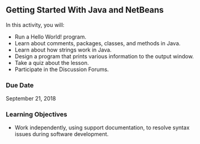 ## Getting Started With Java and NetBeans

In this activity, you will:
* Run a Hello World! program.
* Learn about comments, packages, classes, and methods in Java.
* Learn about how strings work in Java.
* Design a program that prints various information to the output window.
* Take a quiz about the lesson.
* Participate in the Discussion Forums.

### Due Date
September 21, 2018

### Learning Objectives
* Work independently, using support documentation, to resolve syntax issues during software development.
